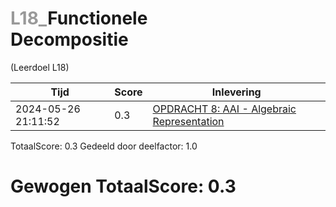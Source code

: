 #  <font color="#999999">L18_</font>Functionele<br>Decompositie                                                                                                           
(Leerdoel L18)

|Tijd|Score|Inlevering|
|---|---|---|
|2024-05-26 21:11:52 |0.3|<a href="https://canvas.hu.nl//courses/39753/assignments/284180/submissions/86853">OPDRACHT 8: AAI - Algebraic Representation</a>|

TotaalScore: 0.3
Gedeeld door deelfactor: 1.0
# Gewogen TotaalScore: 0.3
